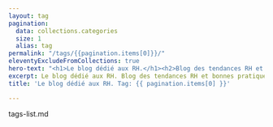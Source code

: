 ```yaml
---
layout: tag
pagination:
  data: collections.categories
  size: 1
  alias: tag
permalink: "/tags/{{pagination.items[0]}}/"
eleventyExcludeFromCollections: true
hero-text: "<h1>Le blog dédié aux RH.</h1><h2>Blog des tendances RH et bonnes pratiques</h2>"
excerpt: Le blog dédié aux RH. Blog des tendances RH et bonnes pratiques
title: 'Le blog dédié aux RH. Tag: {{ pagination.items[0] }}'

---
```

tags-list.md
